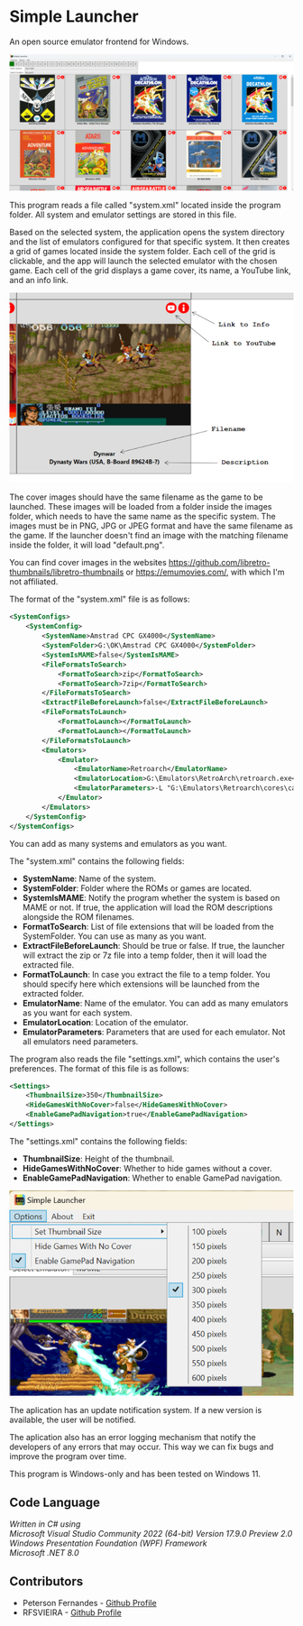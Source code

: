 # Simple Launcher

An open source emulator frontend for Windows.

![Screenshot](screenshot.png)

This program reads a file called "system.xml" located inside the program folder. All system and emulator settings are stored in this file.

Based on the selected system, the application opens the system directory and the list of emulators configured for that specific system. It then creates a grid of games located inside the system folder. Each cell of the grid is clickable, and the app will launch the selected emulator with the chosen game. Each cell of the grid displays a game cover, its name, a YouTube link, and an info link.

![Screenshot](screenshot2.png)

The cover images should have the same filename as the game to be launched. These images will be loaded from a folder inside the images folder, which needs to have the same name as the specific system. The images must be in PNG, JPG or JPEG format and have the same filename as the game. If the launcher doesn't find an image with the matching filename inside the folder, it will load "default.png".

You can find cover images in the websites https://github.com/libretro-thumbnails/libretro-thumbnails or https://emumovies.com/, with which I'm not affiliated.

The format of the "system.xml" file is as follows:

```xml
<SystemConfigs>
    <SystemConfig>
        <SystemName>Amstrad CPC GX4000</SystemName>
        <SystemFolder>G:\OK\Amstrad CPC GX4000</SystemFolder>
        <SystemIsMAME>false</SystemIsMAME>
        <FileFormatsToSearch>
            <FormatToSearch>zip</FormatToSearch>
            <FormatToSearch>7zip</FormatToSearch>
        </FileFormatsToSearch>
        <ExtractFileBeforeLaunch>false</ExtractFileBeforeLaunch>
        <FileFormatsToLaunch>
            <FormatToLaunch></FormatToLaunch>
            <FormatToLaunch></FormatToLaunch>
        </FileFormatsToLaunch>
        <Emulators>
            <Emulator>
                <EmulatorName>Retroarch</EmulatorName>
                <EmulatorLocation>G:\Emulators\RetroArch\retroarch.exe</EmulatorLocation>
                <EmulatorParameters>-L "G:\Emulators\Retroarch\cores\cap32_libretro.dll" -c "G:\Emulators\Retroarch\Config.cfg" -f</EmulatorParameters>
            </Emulator>
        </Emulators>
    </SystemConfig>
</SystemConfigs>
```

You can add as many systems and emulators as you want.

The "system.xml" contains the following fields:

- **SystemName**: Name of the system.
- **SystemFolder**: Folder where the ROMs or games are located.
- **SystemIsMAME**: Notify the program whether the system is based on MAME or not. If true, the application will load the ROM descriptions alongside the ROM filenames.
- **FormatToSearch**: List of file extensions that will be loaded from the SystemFolder. You can use as many as you want.
- **ExtractFileBeforeLaunch**: Should be true or false. If true, the launcher will extract the zip or 7z file into a temp folder, then it will load the extracted file.
- **FormatToLaunch**: In case you extract the file to a temp folder. You should specify here which extensions will be launched from the extracted folder.
- **EmulatorName**: Name of the emulator. You can add as many emulators as you want for each system.
- **EmulatorLocation**: Location of the emulator.
- **EmulatorParameters**: Parameters that are used for each emulator. Not all emulators need parameters.

The program also reads the file "settings.xml", which contains the user's preferences. The format of this file is as follows:

```xml
<Settings>
	<ThumbnailSize>350</ThumbnailSize>
	<HideGamesWithNoCover>false</HideGamesWithNoCover>
	<EnableGamePadNavigation>true</EnableGamePadNavigation>
</Settings>
```

The "settings.xml" contains the following fields:

- **ThumbnailSize**: Height of the thumbnail.
- **HideGamesWithNoCover**: Whether to hide games without a cover.
- **EnableGamePadNavigation**: Whether to enable GamePad navigation.

![Screenshot](screenshot3.png)

The aplication has an update notification system. If a new version is available, the user will be notified.

The aplication also has an error logging mechanism that notify the developers of any errors that may occur. This way we can fix bugs and improve the program over time.

This program is Windows-only and has been tested on Windows 11.

## Code Language
*Written in C# using<br>
Microsoft Visual Studio Community 2022 (64-bit) Version 17.9.0 Preview 2.0<br>
Windows Presentation Foundation (WPF) Framework<br>
Microsoft .NET 8.0*

## Contributors
- Peterson Fernandes - [Github Profile](https://github.com/drpetersonfernandes)
- RFSVIEIRA - [Github Profile](https://github.com/RFSVIEIRA)

